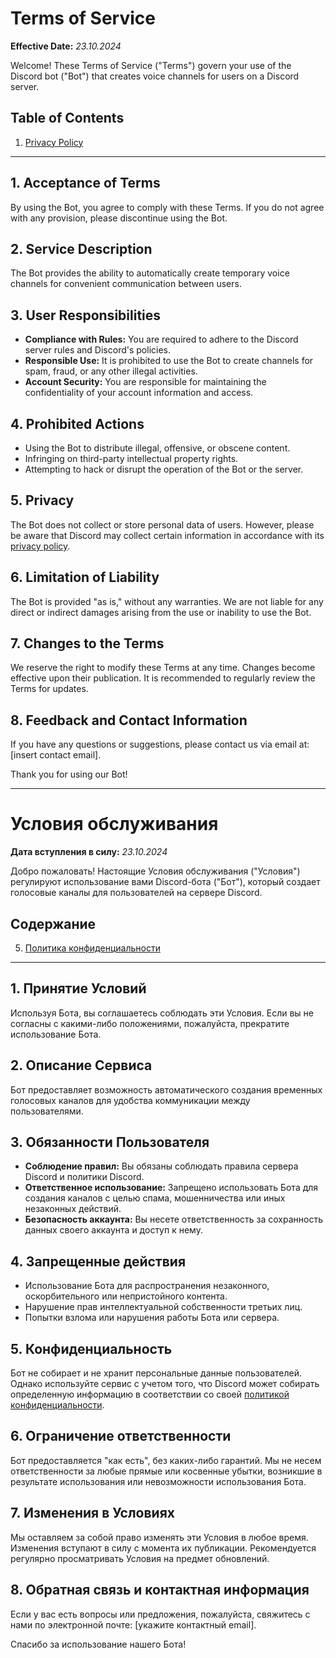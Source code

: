 # Terms of Service

**Effective Date:** *23.10.2024*

Welcome! These Terms of Service ("Terms") govern your use of the Discord bot ("Bot") that creates voice channels for users on a Discord server.

## Table of Contents

1. [Privacy Policy](privacy-policy)

---

## 1. Acceptance of Terms

By using the Bot, you agree to comply with these Terms. If you do not agree with any provision, please discontinue using the Bot.

## 2. Service Description

The Bot provides the ability to automatically create temporary voice channels for convenient communication between users.

## 3. User Responsibilities

- **Compliance with Rules:** You are required to adhere to the Discord server rules and Discord's policies.
- **Responsible Use:** It is prohibited to use the Bot to create channels for spam, fraud, or any other illegal activities.
- **Account Security:** You are responsible for maintaining the confidentiality of your account information and access.

## 4. Prohibited Actions

- Using the Bot to distribute illegal, offensive, or obscene content.
- Infringing on third-party intellectual property rights.
- Attempting to hack or disrupt the operation of the Bot or the server.

## 5. Privacy

The Bot does not collect or store personal data of users. However, please be aware that Discord may collect certain information in accordance with its [privacy policy](https://discord.com/privacy).

## 6. Limitation of Liability

The Bot is provided "as is," without any warranties. We are not liable for any direct or indirect damages arising from the use or inability to use the Bot.

## 7. Changes to the Terms

We reserve the right to modify these Terms at any time. Changes become effective upon their publication. It is recommended to regularly review the Terms for updates.

## 8. Feedback and Contact Information

If you have any questions or suggestions, please contact us via email at: [insert contact email].

Thank you for using our Bot!

---

# Условия обслуживания

**Дата вступления в силу:** *23.10.2024*

Добро пожаловать! Настоящие Условия обслуживания ("Условия") регулируют использование вами Discord-бота ("Бот"), который создает голосовые каналы для пользователей на сервере Discord.

## Содержание

5. [Политика конфиденциальности](privacy-policy)

---

## 1. Принятие Условий

Используя Бота, вы соглашаетесь соблюдать эти Условия. Если вы не согласны с какими-либо положениями, пожалуйста, прекратите использование Бота.

## 2. Описание Сервиса

Бот предоставляет возможность автоматического создания временных голосовых каналов для удобства коммуникации между пользователями.

## 3. Обязанности Пользователя

- **Соблюдение правил:** Вы обязаны соблюдать правила сервера Discord и политики Discord.
- **Ответственное использование:** Запрещено использовать Бота для создания каналов с целью спама, мошенничества или иных незаконных действий.
- **Безопасность аккаунта:** Вы несете ответственность за сохранность данных своего аккаунта и доступ к нему.

## 4. Запрещенные действия

- Использование Бота для распространения незаконного, оскорбительного или непристойного контента.
- Нарушение прав интеллектуальной собственности третьих лиц.
- Попытки взлома или нарушения работы Бота или сервера.

## 5. Конфиденциальность

Бот не собирает и не хранит персональные данные пользователей. Однако используйте сервис с учетом того, что Discord может собирать определенную информацию в соответствии со своей [политикой конфиденциальности](https://discord.com/privacy).

## 6. Ограничение ответственности

Бот предоставляется "как есть", без каких-либо гарантий. Мы не несем ответственности за любые прямые или косвенные убытки, возникшие в результате использования или невозможности использования Бота.

## 7. Изменения в Условиях

Мы оставляем за собой право изменять эти Условия в любое время. Изменения вступают в силу с момента их публикации. Рекомендуется регулярно просматривать Условия на предмет обновлений.

## 8. Обратная связь и контактная информация

Если у вас есть вопросы или предложения, пожалуйста, свяжитесь с нами по электронной почте: [укажите контактный email].

Спасибо за использование нашего Бота!
